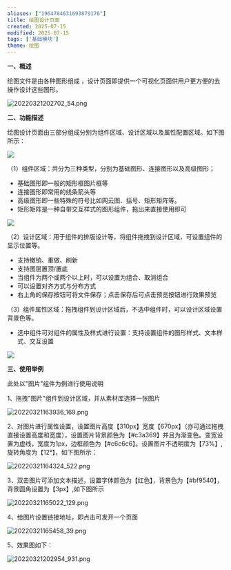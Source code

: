 ```yaml
---
aliases: ["1964784631693879176"]
title: 绘图设计页面
created: 2025-07-15
modified: 2025-07-15
tags: ['基础模块']
theme: 绘图
---
```


**一、概述**

绘图文件是由各种图形组成 ，设计页面即提供一个可视化页面供用户更方便的去操作设计这些图形。

![](b610c11d7384e340ad12af1c78ab66c1.jpg "20220321202702_54.png")

**二、功能描述**

绘图设计页面由三部分组成分别为组件区域、设计区域以及属性配置区域。如下图所示：

![](b20b57a5b5b7520b28696bce6f986275.jpg)

（1）组件区域：共分为三种类型，分别为基础图形、连接图形以及高级图形；

- 基础图形即一般的矩形框图片框等
- 连接图形即常用的线条箭头等
- 高级图形即一些特殊的符号比如网云图、括号、矩形矩阵等。
- 矩形矩阵是一种自带交互样式的图形组件，拖出来直接使用即可

![](f82d9a9a0483eff95b87b7cb45362a73.jpg)

（2）设计区域：用于组件的排版设计等，将组件拖拽到设计区域，可设置组件的显示位置等。

- 支持撤销、重做、刷新
- 支持图层置顶/置底
- 当组件为两个或两个以上时，可以设置为组合、取消组合
- 可以设置对齐方式与分布方式
- 右上角的保存按钮可将文件保存；点击保存后可点击预览按钮进行效果预览

（3）组件属性区域：拖拽组件到设计区域后，不选中组件时，可以设计区域设置背景色等。

- 选中组件可对组件的属性及样式进行设置：支持设置组件的图形样式、文本样式、交互设置

![](27fc60d406b684b49d24c0ff67bce5fd.jpg)

**三、使用举例**

此处以"图片"组件为例进行使用说明

1、拖拽"图片"组件到设计区域，并从素材库选择一张图片

![](9a94c5edc4b81e80fd1ce68a5b6c9f8a.jpg "20220321163936_169.png")

2、对图片进行属性设置，设置图片高度【310px】宽度【670px】（亦可通过拖拽直接设置高度和宽度），设置图片背景颜色为【#c3a369】并且为渐变色。变宽设置为虚线，宽度为1px，边框颜色为【#c6c6c6】。设置图片不透明度为【73%】,旋转角度为【12°】，如下图所示：

![](a6f7e53c77ca29c83edc5d8cb8e15fcd.jpg "20220321164324_522.png")

3、双击图片可添加文本描述，设置字体颜色为【红色】，背景色为【#bf9540】，背景圆角设置为【3px】,如下图所示

![](7aa81ec7b21f498d26e826e1eba13087.jpg "20220321165022_129.png")

4、给图片设置链接地址，即点击可发开一个页面

![](eaa7b9f8df1bf10d78a85ea4c1fd121a.jpg "20220321165458_39.png")

5、效果图如下：

![](dd7519f3f5594d49c34b6d327d7f8ac1.jpg "20220321202954_931.png")